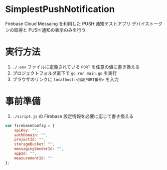 # SimplestPushNotification
Firebase Cloud Messaing を利用した PUSH 通知テストアプリ
デバイストークンの取得と PUSH 通知の表示のみを行う

# 実行方法
1. `./.env` ファイルに定義されている `PORT` を任意の値に書き換える
2. プロジェクトフォルダ直下で `go run main.go` を実行
3. ブラウザのリンクに `localhost:<指定PORT番号>` を入力

# 事前準備
1. `./script.js` の Firebase 設定情報を必要に応じて書き換える
```javascript
var firebaseConfig = {
    apiKey: "",
    authDomain: "",
    projectId: "",
    storageBucket: "",
    messagingSenderId: "",
    appId: "",
    measurementId: ""
};
```
